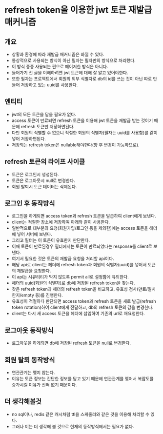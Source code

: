 # refresh token을 이용한 jwt 토큰 재발급 매커니즘

## 개요
* 상황과 환경에 따라 재발급 매커니즘은 바뀔 수 있다.
* 통상적으로 사용되는 방식이 아닌 필자는 필자만의 방식으로 처리했다.
* 이 방식 종종 사용되는 편으로 메이저한 방식은 아니다.
* 들어가기 전 글을 이해하려면 jwt 토큰에 대해 잘 알고 있어야한다.
* 또한 필자는 프로젝트에서 회원의 외부 식별자로 db의 id를 쓰는 것이 아닌 따로 만들어 저장하고 있는 uuid를 사용한다.

## 엔티티
* jwt의 모든 토큰을 담을 필요가 없다.
* access 토큰이 만료되면 refresh 토큰을 이용해 jwt 토큰을 재발급 받는 것이기 때문에 refresh 토큰만 저장하면된다.
* 다만 회원의 식별할 수 없으니 적절한 회원의 식별자(필자는 uuid를 사용함)를 같이 넣어 저장하면된다.
* 저장되는 refresh token은 nullable해야한다(향 후 변경이 가능하므로).

## refresh 토큰의 라이프 사이클
* 토큰은 로그인시 생성된다.
* 토큰은 로그아웃시 null로 변경한다.
* 회원 탈퇴시 토큰 데이터는 삭제된다.

## 로그인 후 동작방식
* 로그인을 하게되면 access token과 refresh 토큰을 발급하여 client에게 보낸다.
* client는 적절한 장소에 저장하여 아래와 같이 사용한다.
* 일반적으로 대부분의 요청(회원가입/로그인 등을 제외한)에는 access 토큰을 헤더에 넣어 서버에 보낸다.
* 그리고 필터는 이 토큰이 유효한지 판단한다.
* 이때 토큰이 만료된경우 필터에서는 토큰이 만료되었다는 response를 client로 보낸다.
* 여기서 필요한 것은 토큰의 재발급 요청을 처리할 api이다. 
* 해당 api로 client는 헤더에 refresh token과 회원의 식별자(uuid)를 넣어서 토큰의 재발급을 요청한다.
* 이 api는 시큐리티가 막지 않도록 permit all로 설정함에 유의한다.
* 헤더의 uuid(회원의 식별자)로 db에 저장된 refresh token을 찾는다.
* 찾은 refresh token과 헤더의 refresh token을 비교하고, 유효성 검사(만료/일치한지/empty 등)를 진행한다.
* 유효성이 적절하다 판단되면 access token과 refresh 토큰을 새로 발급(refresh token rotation)하여 client에게 전달하고, db의 refresh 토큰의 값을 변경한다.
* client는 다시 새 access 토큰을 헤더에 삽입하여 기존의 url로 재요청한다.

## 로그아웃 동작방식
* 로그아웃을 하게되면 db에 저장된 refresh 토큰을 null로 변경한다.

## 회원 탈퇴 동작방식
* 연관관계는 맺지 않는다.
* 이유는 토큰 정보는 간단한 정보를 담고 있기 때문에 연관관계를 맺어서 복잡도를 증가시킬 이유가 전혀 없기 때문이다.

## 더 생각해볼것
* no sql이나, redis 같은 캐시처럼 ttl을 스케줄러와 같은 것을 이용해 처리할 수 있다.
* 그러나 이는 더 생각해 볼 것으로 현재의 동작방식에서는 필요가 없다.
